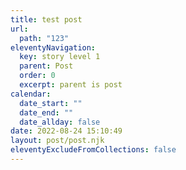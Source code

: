 ```yaml
---
title: test post
url:
  path: "123"
eleventyNavigation:
  key: story level 1
  parent: Post
  order: 0
  excerpt: parent is post
calendar:
  date_start: ""
  date_end: ""
  date_allday: false
date: 2022-08-24 15:10:49
layout: post/post.njk
eleventyExcludeFromCollections: false
---
```

